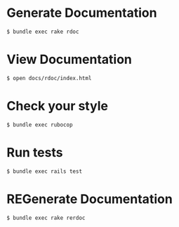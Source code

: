 # Generate Documentation

`$ bundle exec rake rdoc`

# View Documentation

`$ open docs/rdoc/index.html`

# Check your style

`$ bundle exec rubocop`

# Run tests

`$ bundle exec rails test`

# REGenerate Documentation

`$ bundle exec rake rerdoc`
